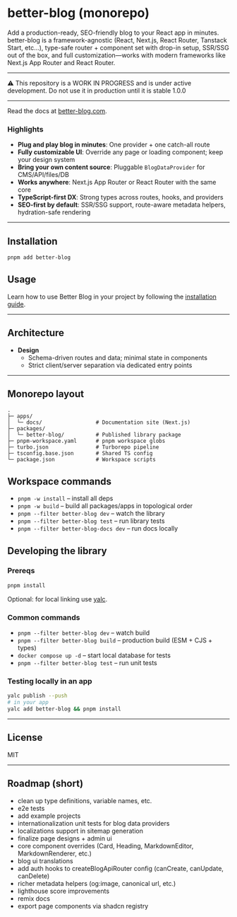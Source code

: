 # better-blog (monorepo)

Add a production-ready, SEO-friendly blog to your React app in minutes. better-blog is a framework-agnostic (React, Next.js, React Router, Tanstack Start, etc...), type-safe router + component set with drop-in setup, SSR/SSG out of the box, and full customization—works with modern frameworks like Next.js App Router and React Router.

---

⚠️ This repository is a WORK IN PROGRESS and is under active development.
Do not use it in production until it is stable 1.0.0

---

Read the docs at [better-blog.com](https://www.better-blog.com).

### Highlights

- **Plug and play blog in minutes**: One provider + one catch-all route
- **Fully customizable UI**: Override any page or loading component; keep your design system
- **Bring your own content source**: Pluggable `BlogDataProvider` for CMS/API/files/DB
- **Works anywhere**: Next.js App Router or React Router with the same core
- **TypeScript-first DX**: Strong types across routes, hooks, and providers
- **SEO-first by default**: SSR/SSG support, route-aware metadata helpers, hydration-safe rendering


---

## Installation

```bash
pnpm add better-blog
```

## Usage 

Learn how to use Better Blog in your project by following the [installation guide](https://www.better-blog.com/docs/installation).

---

## Architecture

- **Design**
  - Schema-driven routes and data; minimal state in components
  - Strict client/server separation via dedicated entry points

---

## Monorepo layout

```
.
├─ apps/
│  └─ docs/                 # Documentation site (Next.js)
├─ packages/
│  └─ better-blog/          # Published library package
├─ pnpm-workspace.yaml      # pnpm workspace globs
├─ turbo.json               # Turborepo pipeline
├─ tsconfig.base.json       # Shared TS config
└─ package.json             # Workspace scripts
```

## Workspace commands

- `pnpm -w install` – install all deps
- `pnpm -w build` – build all packages/apps in topological order
- `pnpm --filter better-blog dev` – watch the library
- `pnpm --filter better-blog test` – run library tests
- `pnpm --filter better-blog-docs dev` – run docs locally

## Developing the library

### Prereqs

```bash
pnpm install
```

Optional: for local linking use [yalc](https://github.com/wclr/yalc).

### Common commands

- `pnpm --filter better-blog dev` – watch build
- `pnpm --filter better-blog build` – production build (ESM + CJS + types)
- `docker compose up -d` – start local database for tests
- `pnpm --filter better-blog test` – run unit tests

### Testing locally in an app

```bash
yalc publish --push
# in your app
yalc add better-blog && pnpm install
```

---

## License

MIT

---

## Roadmap (short)
- clean up type definitions, variable names, etc.
- e2e tests
- add example projects
- internationalization unit tests for blog data providers
- localizations support in sitemap generation
- finalize page designs + admin ui
- core component overrides (Card, Heading, MarkdownEditor, MarkdownRenderer, etc.)
- blog ui translations
- add auth hooks to createBlogApiRouter config (canCreate, canUpdate, canDelete)
- richer metadata helpers (og:image, canonical url, etc.)
- lighthouse score improvements
- remix docs
- export page components via shadcn registry